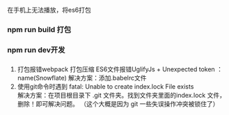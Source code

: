 ### 
在手机上无法播放，将es6打包

### npm run build 打包
### npm run dev开发
###
1. 打包报错webpack 打包压缩 ES6文件报错UglifyJs + Unexpected token ：name(Snowflate)
解决方案：添加.babelrc文件
2. 使用git命令时遇到 fatal: Unable to create index.lock File exists  
解决方案：在项目根目录下 .git 文件夹。找到文件夹里面的index.lock 文件，删除！即可解决问题。
     （这个大概是因为 git 一些失误操作冲突被锁住了）